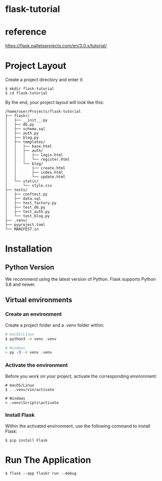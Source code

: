 # flask-tutorial
# reference
https://flask.palletsprojects.com/en/3.0.x/tutorial/

# Project Layout
Create a project directory and enter it:
```shell
$ mkdir flask-tutorial
$ cd flask-tutorial
```

By the end, your project layout will look like this:
```text
/home/user/Projects/flask-tutorial
├── flaskr/
│   ├── __init__.py
│   ├── db.py
│   ├── schema.sql
│   ├── auth.py
│   ├── blog.py
│   ├── templates/
│   │   ├── base.html
│   │   ├── auth/
│   │   │   ├── login.html
│   │   │   └── register.html
│   │   └── blog/
│   │       ├── create.html
│   │       ├── index.html
│   │       └── update.html
│   └── static/
│       └── style.css
├── tests/
│   ├── conftest.py
│   ├── data.sql
│   ├── test_factory.py
│   ├── test_db.py
│   ├── test_auth.py
│   └── test_blog.py
├── .venv/
├── pyproject.toml
└── MANIFEST.in
```

# Installation

## Python Version
We recommend using the latest version of Python. Flask supports Python 3.8 and newer.

## Virtual environments

### Create an environment
Create a project folder and a .venv folder within:
```bash
# macOS/Linux
$ python3 -m venv .venv

# Windows
> py -3 -m venv .venv
```

### Activate the environment
Before you work on your project, activate the corresponding environment:
```shell
# macOS/Linux
$ . .venv/vin/activate

# Windows
> .venv\Scripts\activate
```

### Install Flask
Within the activated environment, use the following command to install Flask:
```shell
$ pip install Flask
```

# Run The Application
```shell
$ flask --app flaskr run --debug
```